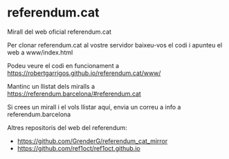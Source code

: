 # referendum.cat
Mirall del web oficial referendum.cat

Per clonar referendum.cat al vostre servidor baixeu-vos el codi i apunteu el web a www/index.html

Podeu veure el codi en funcionament a https://robertgarrigos.github.io/referendum.cat/www/

Mantinc un llistat dels miralls a https://referendum.barcelona/#referendum.cat

Si crees un mirall i el vols llistar aquí, envia un correu a info a referendum.barcelona

Altres repositoris del web del referendum:

 * https://github.com/GrenderG/referendum_cat_mirror
 * https://github.com/ref1oct/ref1oct.github.io
